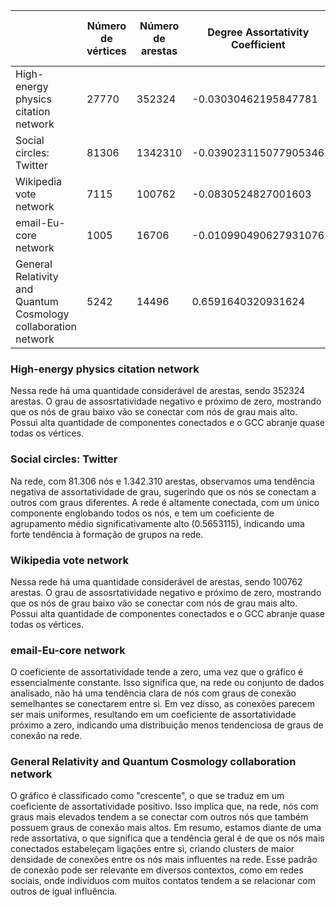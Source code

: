 |                                                                	| Número de vértices 	| Número de arestas 	| Degree Assortativity Coefficient 	| Quantidade de componentes conectados 	| Tamanho do componente gigante (GCC) 	| Coeficiente de clusturing avg_clustering() 	|
|----------------------------------------------------------------	|--------------------	|-------------------	|----------------------------------	|--------------------------------------	|-------------------------------------	|--------------------------------------------	|
| High-energy physics citation network                           	|        27770       	|       352324      	|       -0.03030462195847781       	|                  143                 	|                27400                	|             0.31201949580622557            	|
| Social circles: Twitter                                        	|        81306       	|      1342310      	|       -0.039023115077905346      	|                   1                  	|                81306                	|              0.565311468612065             	|
| Wikipedia vote network                                         	|        7115        	|       100762      	|        -0.0830524827001603       	|                  24                  	|                 7066                	|             0.14089784589308738            	|
| email-Eu-core network                                          	|        1005        	|       16706       	|       -0.010990490627931076      	|                  20                  	|                 986                 	|             0.3993549664221539             	|
| General Relativity and Quantum Cosmology collaboration network 	|        5242        	|       14496       	|        0.6591640320931624        	|                  355                 	|                 4158                	|              0.529635811052136             	|


### High-energy physics citation network
Nessa rede há uma quantidade considerável de arestas, sendo 352324 arestas. O grau de assosrtatividade negativo e próximo de zero, mostrando que os nós de grau baixo vão se conectar com nós de grau mais alto. Possui alta quantidade de componentes conectados e o GCC abranje quase todas os vértices.

### Social circles: Twitter
Na rede, com 81.306 nós e 1.342.310 arestas, observamos uma tendência negativa de assortatividade de grau, sugerindo que os nós se conectam a outros com graus diferentes. A rede é altamente conectada, com um único componente englobando todos os nós, e tem um coeficiente de agrupamento médio significativamente alto (0.5653115), indicando uma forte tendência à formação de grupos na rede.

### Wikipedia vote network
Nessa rede há uma quantidade considerável de arestas, sendo 100762 arestas. O grau de assosrtatividade negativo e próximo de zero, mostrando que os nós de grau baixo vão se conectar com nós de grau mais alto. Possui alta quantidade de componentes conectados e o GCC abranje quase todas os vértices.

### email-Eu-core network
O coeficiente de assortatividade tende a zero, uma vez que o gráfico é essencialmente constante. Isso significa que, na rede ou conjunto de dados analisado, não há uma tendência clara de nós com graus de conexão semelhantes se conectarem entre si. Em vez disso, as conexões parecem ser mais uniformes, resultando em um coeficiente de assortatividade próximo a zero, indicando uma distribuição menos tendenciosa de graus de conexão na rede.

### General Relativity and Quantum Cosmology collaboration network
O gráfico é classificado como "crescente", o que se traduz em um coeficiente de assortatividade positivo. Isso implica que, na rede, nós com graus mais elevados tendem a se conectar com outros nós que também possuem graus de conexão mais altos. Em resumo, estamos diante de uma rede assortativa, o que significa que a tendência geral é de que os nós mais conectados estabeleçam ligações entre si, criando clusters de maior densidade de conexões entre os nós mais influentes na rede. Esse padrão de conexão pode ser relevante em diversos contextos, como em redes sociais, onde indivíduos com muitos contatos tendem a se relacionar com outros de igual influência.